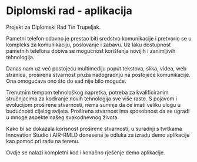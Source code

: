 # Diplomski rad - aplikacija
 
 
Projekt za Diplomski Rad Tin Trupeljak.

Pametni telefon odavno je prestao biti sredstvo komunikacije i pretvorio se u kompleks za komunikaciju, poslovanje i zabavu. Uz laku dostupnost pametnih telefona dobiva se mogućnost korištenja novijih i zanimljivih tehnologija.

Danas nam uz već postojeću multimediju poput tekstova, slika, videa, web stranica, proširena stvarnost pruža nadogradnju na postojeće komunikacije. Ona omogućava ono što do sad nije bilo moguće.

Trenutnim tempom tehnološkog napretka, potreba za kvalificiranim stručnjacima za kodiranje novih tehnologija sve više raste.  S pojavom i evolucijom proširene stvarnosti, nema sumnje da će imati veliku ulogu u budućnosti cijelog svijeta. Proširena stvarnost ima sposobnost da se ugradi u mnoge aspekte našeg svakodnevnog života.

Kako bi se dokazala korisnost proširene stvarnosti, u suradnji s tvrtkama Innovation Studio i AIR-RMLD donesena je odluka za izradu demo aplikacije kao pomoć pri radu na terenu. 

Ovdje se nalazi kompletni kod i konačno rješenje demo aplikacije.
